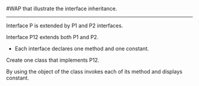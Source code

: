 #WAP that illustrate the interface inheritance.

------

Interface
P is extended by P1 and P2 interfaces.

Interface P12 extends both P1 and P2. 
- Each interface declares one method and one constant. 

Create one class that implements P12. 

By using the object of the
class invokes each of its method and displays constant.

